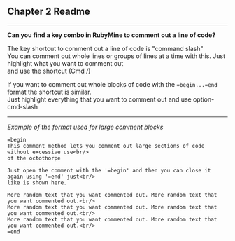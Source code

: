 ## Chapter 2 Readme
___

**Can you find a key combo in RubyMine to comment out a line of code?**

The key shortcut to comment out a line of code is "command slash" <br/>
You can comment out whole lines or groups of lines at a time with this.  Just highlight what you want to comment out<br/>
and use the shortcut (Cmd /)

If you want to comment out whole blocks of code with the `=begin...=end` format the shortcut is similar.<br/>
Just highlight everything that you want to comment out and use option-cmd-slash
___

*Example of the format used for large comment blocks*

```
=begin
This comment method lets you comment out large sections of code without excessive use<br/>
of the octothorpe

Just open the comment with the '=begin' and then you can close it again using '=end' just<br/>
like is shown here.

More random text that you want commented out. More random text that you want commented out.<br/>
More random text that you want commented out. More random text that you want commented out.<br/>
More random text that you want commented out. More random text that you want commented out.<br/>
=end
```

